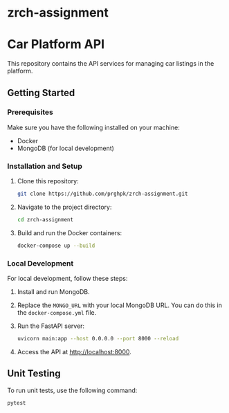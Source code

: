 # zrch-assignment
# Car Platform API

This repository contains the API services for managing car listings in the platform.

## Getting Started

### Prerequisites

Make sure you have the following installed on your machine:

- Docker
- MongoDB (for local development)

### Installation and Setup

1. Clone this repository:

    ```bash
    git clone https://github.com/prghpk/zrch-assignment.git
    ```

2. Navigate to the project directory:

    ```bash
    cd zrch-assignment
    ```

3. Build and run the Docker containers:

    ```bash
    docker-compose up --build
    ```

### Local Development

For local development, follow these steps:

1. Install and run MongoDB.

2. Replace the `MONGO_URL` with your local MongoDB URL. You can do this in the `docker-compose.yml` file.

3. Run the FastAPI server:

    ```bash
    uvicorn main:app --host 0.0.0.0 --port 8000 --reload
    ```

4. Access the API at [http://localhost:8000](http://localhost:8000).

## Unit Testing

To run unit tests, use the following command:

```bash
pytest
